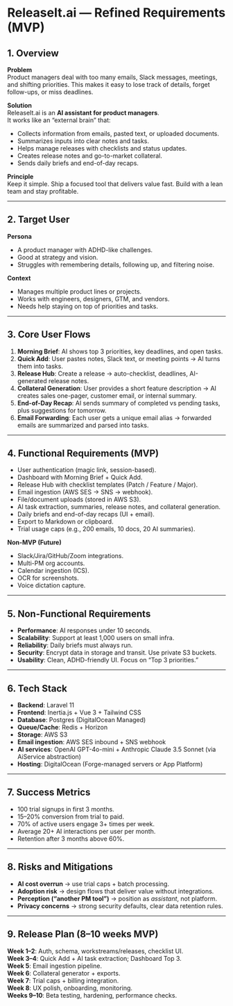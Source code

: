 # ReleaseIt.ai — Refined Requirements (MVP)

## 1. Overview
**Problem**  
Product managers deal with too many emails, Slack messages, meetings, and shifting priorities. This makes it easy to lose track of details, forget follow-ups, or miss deadlines.

**Solution**  
ReleaseIt.ai is an **AI assistant for product managers**.  
It works like an “external brain” that:  
- Collects information from emails, pasted text, or uploaded documents.  
- Summarizes inputs into clear notes and tasks.  
- Helps manage releases with checklists and status updates.  
- Creates release notes and go-to-market collateral.  
- Sends daily briefs and end-of-day recaps.  

**Principle**  
Keep it simple. Ship a focused tool that delivers value fast. Build with a lean team and stay profitable.  

---

## 2. Target User
**Persona**  
- A product manager with ADHD-like challenges.  
- Good at strategy and vision.  
- Struggles with remembering details, following up, and filtering noise.  

**Context**  
- Manages multiple product lines or projects.  
- Works with engineers, designers, GTM, and vendors.  
- Needs help staying on top of priorities and tasks.  

---

## 3. Core User Flows
1. **Morning Brief**: AI shows top 3 priorities, key deadlines, and open tasks.  
2. **Quick Add**: User pastes notes, Slack text, or meeting points → AI turns them into tasks.  
3. **Release Hub**: Create a release → auto-checklist, deadlines, AI-generated release notes.  
4. **Collateral Generation**: User provides a short feature description → AI creates sales one-pager, customer email, or internal summary.  
5. **End-of-Day Recap**: AI sends summary of completed vs pending tasks, plus suggestions for tomorrow.  
6. **Email Forwarding**: Each user gets a unique email alias → forwarded emails are summarized and parsed into tasks.  

---

## 4. Functional Requirements (MVP)
- User authentication (magic link, session-based).  
- Dashboard with Morning Brief + Quick Add.  
- Release Hub with checklist templates (Patch / Feature / Major).  
- Email ingestion (AWS SES → SNS → webhook).  
- File/document uploads (stored in AWS S3).  
- AI task extraction, summaries, release notes, and collateral generation.  
- Daily briefs and end-of-day recaps (UI + email).  
- Export to Markdown or clipboard.  
- Trial usage caps (e.g., 200 emails, 10 docs, 20 AI summaries).  

**Non-MVP (Future)**  
- Slack/Jira/GitHub/Zoom integrations.  
- Multi-PM org accounts.  
- Calendar ingestion (ICS).  
- OCR for screenshots.  
- Voice dictation capture.  

---

## 5. Non-Functional Requirements
- **Performance**: AI responses under 10 seconds.  
- **Scalability**: Support at least 1,000 users on small infra.  
- **Reliability**: Daily briefs must always run.  
- **Security**: Encrypt data in storage and transit. Use private S3 buckets.  
- **Usability**: Clean, ADHD-friendly UI. Focus on “Top 3 priorities.”  

---

## 6. Tech Stack
- **Backend**: Laravel 11  
- **Frontend**: Inertia.js + Vue 3 + Tailwind CSS  
- **Database**: Postgres (DigitalOcean Managed)  
- **Queue/Cache**: Redis + Horizon  
- **Storage**: AWS S3  
- **Email ingestion**: AWS SES inbound + SNS webhook  
- **AI services**: OpenAI GPT-4o-mini + Anthropic Claude 3.5 Sonnet (via AiService abstraction)  
- **Hosting**: DigitalOcean (Forge-managed servers or App Platform)  

---

## 7. Success Metrics
- 100 trial signups in first 3 months.  
- 15–20% conversion from trial to paid.  
- 70% of active users engage 3+ times per week.  
- Average 20+ AI interactions per user per month.  
- Retention after 3 months above 60%.  

---

## 8. Risks and Mitigations
- **AI cost overrun** → use trial caps + batch processing.  
- **Adoption risk** → design flows that deliver value without integrations.  
- **Perception (“another PM tool”)** → position as *assistant*, not platform.  
- **Privacy concerns** → strong security defaults, clear data retention rules.  

---

## 9. Release Plan (8–10 weeks MVP)
**Week 1–2**: Auth, schema, workstreams/releases, checklist UI.  
**Week 3–4**: Quick Add + AI task extraction; Dashboard Top 3.  
**Week 5**: Email ingestion pipeline.  
**Week 6**: Collateral generator + exports.  
**Week 7**: Trial caps + billing integration.  
**Week 8**: UX polish, onboarding, monitoring.  
**Weeks 9–10**: Beta testing, hardening, performance checks.  
